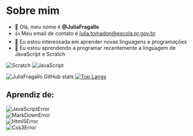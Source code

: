  # Sobre mim
- 👋 Olá, meu nome é **@JuliaFragallo**
- 👍 Meu email de contato é julia.tomadon@escola.pr.gov.br
- 👀 Eu estou interessada em aprender novas linguagens e programações
- 🌱 Eu estou aprendendo a programar recentemente a linguagem de JavaScript e Scratch

![Scratch](https://img.shields.io/badge/Scratch-4097FF?style=for-the-badge&logo=Scratch&logoColor=white)
![JavaScript](https://img.shields.io/badge/JavaScript-323330?style=for-the-badge&logo=javascript&logoColor=F7DF1E)

![JuliaFragallo GitHub stats](https://github-readme-stats.vercel.app/api?username=JuliaFragallo&show_icons=true&theme=dracula)
[![Top Langs](https://github-readme-stats.vercel.app/api/top-langs/?username=JuliaFragallo&layout=compact)](https://github.com/anuraghazra/github-readme-stats)



## Aprendiz de:

<div style="display: inline_block">
    <img align="center" src="https://img.shields.io/badge/JavaScript-F7DF1E?style=for-the-badge&logo=javascript&logoColor=black" alt="JavaScriptError">
</div>

<div style="display: inline_block">
    <img align="center" src="https://img.shields.io/badge/Markdown-000000?style=for-the-badge&logo=markdown&logoColor=white" alt="MarkDownError">
</div>

<div style="display: inline_block">
    <img align="center" src="https://img.shields.io/badge/HTML5-E34F26?style=for-the-badge&logo=html5&logoColor=white" alt="Html5Error">
</div>

<div style="display: inline_block">
    <img align="center" src="https://img.shields.io/badge/CSS3-1572B6?style=for-the-badge&logo=css3&logoColor=white" alt="Css3Error">
</div>
